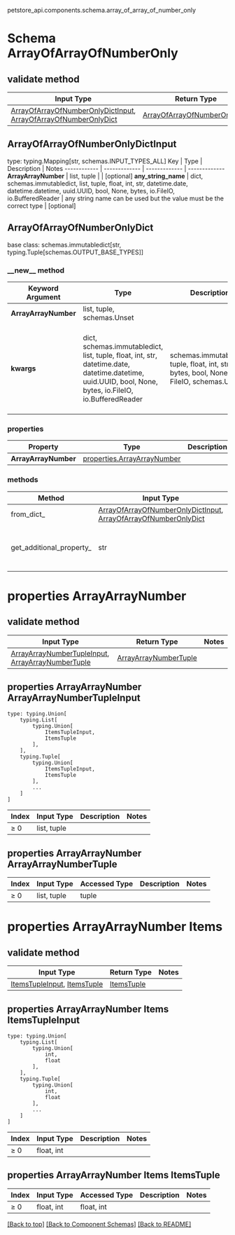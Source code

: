 petstore_api.components.schema.array_of_array_of_number_only
# Schema ArrayOfArrayOfNumberOnly

## validate method
Input Type | Return Type | Notes
------------ | ------------- | -------------
[ArrayOfArrayOfNumberOnlyDictInput](#arrayofarrayofnumberonlydictinput), [ArrayOfArrayOfNumberOnlyDict](#arrayofarrayofnumberonlydict) | [ArrayOfArrayOfNumberOnlyDict](#arrayofarrayofnumberonlydict) |

## ArrayOfArrayOfNumberOnlyDictInput
type: typing.Mapping[str, schemas.INPUT_TYPES_ALL]
Key | Type |  Description | Notes
------------ | ------------- | ------------- | -------------
**ArrayArrayNumber** | list, tuple |  | [optional]
**any_string_name** | dict, schemas.immutabledict, list, tuple, float, int, str, datetime.date, datetime.datetime, uuid.UUID, bool, None, bytes, io.FileIO, io.BufferedReader | any string name can be used but the value must be the correct type | [optional]

## ArrayOfArrayOfNumberOnlyDict
base class: schemas.immutabledict[str, typing.Tuple[schemas.OUTPUT_BASE_TYPES]]

### &lowbar;&lowbar;new&lowbar;&lowbar; method
Keyword Argument | Type | Description | Notes
---------------- | ---- | ----------- | -----
**ArrayArrayNumber** | list, tuple, schemas.Unset |  | [optional]
**kwargs** | dict, schemas.immutabledict, list, tuple, float, int, str, datetime.date, datetime.datetime, uuid.UUID, bool, None, bytes, io.FileIO, io.BufferedReader | schemas.immutabledict, tuple, float, int, str, bytes, bool, None, FileIO, schemas.Unset | any string name can be used but the value must be the correct type | [optional] typed value is accessed with the get_additional_property_ method

### properties
Property | Type | Description | Notes
-------- | ---- | ----------- | -----
**ArrayArrayNumber** | [properties.ArrayArrayNumber](#properties-arrayarraynumber) |  | [optional]

### methods
Method | Input Type | Return Type | Notes
------ | ---------- | ----------- | ------
from_dict_ | [ArrayOfArrayOfNumberOnlyDictInput](#arrayofarrayofnumberonlydictinput), [ArrayOfArrayOfNumberOnlyDict](#arrayofarrayofnumberonlydict) | [ArrayOfArrayOfNumberOnlyDict](#arrayofarrayofnumberonlydict) | a constructor
get_additional_property_ | str | schemas.immutabledict, tuple, float, int, str, bytes, bool, None, FileIO, schemas.Unset | provides type safety for additional properties

# properties ArrayArrayNumber

## validate method
Input Type | Return Type | Notes
------------ | ------------- | -------------
[ArrayArrayNumberTupleInput](#properties-arrayarraynumber-arrayarraynumbertupleinput), [ArrayArrayNumberTuple](#properties-arrayarraynumber-arrayarraynumbertuple) | [ArrayArrayNumberTuple](#properties-arrayarraynumber-arrayarraynumbertuple) |

## properties ArrayArrayNumber ArrayArrayNumberTupleInput
```
type: typing.Union[
    typing.List[
        typing.Union[
            ItemsTupleInput,
            ItemsTuple
        ],
    ],
    typing.Tuple[
        typing.Union[
            ItemsTupleInput,
            ItemsTuple
        ],
        ...
    ]
]
```
Index | Input Type | Description | Notes
------------- | ------------- | ------------- | -------------
≥ 0 | list, tuple |  |

## properties ArrayArrayNumber ArrayArrayNumberTuple
Index | Input Type | Accessed Type | Description | Notes
------------- | ------------- | ------------- | ------------- | -------------
≥ 0 | list, tuple | tuple |  |

# properties ArrayArrayNumber Items

## validate method
Input Type | Return Type | Notes
------------ | ------------- | -------------
[ItemsTupleInput](#properties-arrayarraynumber-items-itemstupleinput), [ItemsTuple](#properties-arrayarraynumber-items-itemstuple) | [ItemsTuple](#properties-arrayarraynumber-items-itemstuple) |

## properties ArrayArrayNumber Items ItemsTupleInput
```
type: typing.Union[
    typing.List[
        typing.Union[
            int,
            float
        ],
    ],
    typing.Tuple[
        typing.Union[
            int,
            float
        ],
        ...
    ]
]
```
Index | Input Type | Description | Notes
------------- | ------------- | ------------- | -------------
≥ 0 | float, int |  |

## properties ArrayArrayNumber Items ItemsTuple
Index | Input Type | Accessed Type | Description | Notes
------------- | ------------- | ------------- | ------------- | -------------
≥ 0 | float, int | float, int |  |

[[Back to top]](#top) [[Back to Component Schemas]](../../../README.md#Component-Schemas) [[Back to README]](../../../README.md)
